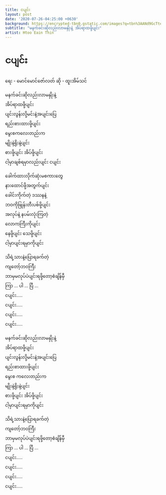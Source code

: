 ```yaml
---
title: ငပျင်း
layout: post
date: '2020-07-26-04:25:00 +0630'
background: https://encrypted-tbn0.gstatic.com/images?q=tbn%3AANd9GcTte-pgTWpsjW2foqoRDJixkTtDq5l3rKSVaA&usqp=CAU
subtitle: "မနက်ခင်းဆိုလည်းလာမနှိုးနဲ့ အိပ်ရာထဖို့ပျင်း"
artist: Htoo Eain Thin
---
```



# ငပျင်း

ရေး - မောင်မောင်ဇော်လတ် 
ဆို  -  ထူးအိမ်သင်

မနက်ခင်းဆိုလည်းလာမနှိုးနဲ့<br>
အိပ်ရာထဖို့ပျင်း<br>
ပျင်းလွန်းလို့မင်းနဲ့အပျင်းပြေ<br>
ရည်းစားထားဖို့ပျင်း<br>
မွေးစကလေးတည်းက<br>
မျိုးနဲ့ရိုးနဲ့ပျင်း<br>
စားဖို့ပျင်း အိပ်ဖို့ပျင်း<br>
ငါ့မှာချစ်ရမှာလည်းပျင်း ငပျင်း<br>

ခေါက်ထားလိုက်ဆုံးမစကားတွေ<br>
နားထောင်ဖို့အတွက်ပျင်း<br>
ခေါင်းကိုက်တဲ့ ဒဿနနဲ့<br>
ဘဝကိုဖြုန်းတီးပစ်ဖို့ပျင်း<br>
အလုပ်နဲ့ နပမ်းလုံးကြတဲ့<br>
လောကကြီးကိုပျင်း<br>
နေဖို့ပျင်း သေဖို့ပျင်း<br>
ငါ့မှာပျင်းရမှာကိုပျင်း<br>

သိရဲ့သားနဲ့ပြောရခက်တဲ့<br>
ကျတော့်ဘဝကြီး<br>
ဘာမှမလုပ်ပဲပျင်းရဖို့တော့စံချိန်မှီ<br>
ကြာ ... ပါ ... ပြီ ...<br>
ငပျင်း.....<br>
ငပျင်း.....<br>
ငပျင်း.....<br>
ငပျင်း.....<br>

မနက်ခင်းဆိုလည်းလာမနှိုးနဲ့<br>
အိပ်ရာထဖို့ပျင်း<br>
ပျင်းလွန်းလို့မင်းနဲ့အပျင်းပြေ<br>
ရည်းစာထားဖို့ပျင်း<br>
မွေးစ ကလေးတည်းက<br>
မျိုးနဲ့ရိုးနဲ့ပျင်း<br>
စားဖို့ပျင်း အိပ်ဖို့ပျင်း<br>
ငါ့မှာပျင်းရမှာကိုပျင်း<br>

သိရဲ့သားနဲ့ပြောရခက်တဲ့<br>
ကျတော့်ဘဝကြီး<br>
ဘာမှမလုပ်ပဲပျင်းရဖို့တော့စံချိန်မှီ<br>
ကြာ ... ပါ ... ပြီ ...<br>
ငပျင်း.....<br>
ငပျင်း.....<br>
ငပျင်း.....<br>
ငပျင်း.....<br>
